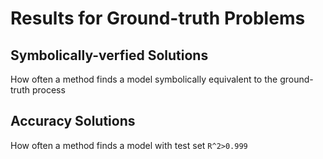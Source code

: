 <script src="https://cdn.jsdelivr.net/npm/vega@5"></script>
<script src="https://cdn.jsdelivr.net/npm/vega-lite@5"></script>
<!-- <script src="vega-embed-6.15.0.min.js"></script> -->
<script src="https://cdn.jsdelivr.net/npm/vega-embed@6"></script>


<script type="text/javascript">
    var view;

    fetch('../plots/srGT.json')
      .then(res => res.json())
      .then(spec => render(spec, "#srGT"))
      .catch(err => console.error(err));
    fetch('../plots/accGT.json')
      .then(res => res.json())
      .then(spec => render(spec, "#accGT"))
      .catch(err => console.error(err));

    function render(spec, cont) {
      view = new vega.View(vega.parse(spec), {
        renderer:  'canvas',  // renderer (canvas or svg)
        container: cont,   // parent DOM container
        hover:     true       // enable hover processing
      });
      return view.runAsync();
    }
  </script>

# Results for Ground-truth Problems

## Symbolically-verfied Solutions

How often a method finds a model symbolically equivalent to the ground-truth process

<div id="srGT"></div>

## Accuracy Solutions

How often a method finds a model with test set `R^2>0.999`

<div id="accGT"></div>

<br><br>
